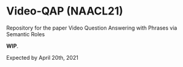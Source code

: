 # Video-QAP (NAACL21)
Repository for the paper Video Question Answering with Phrases via Semantic Roles

**WIP**. 

Expected by April 20th, 2021
